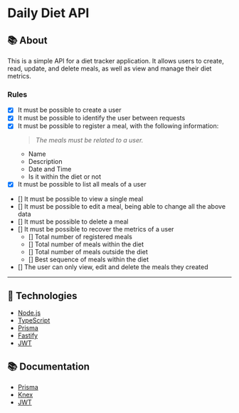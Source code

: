 # Daily Diet API

## 📚 About

This is a simple API for a diet tracker application. It allows users to create, read, update, and delete meals, as well as view and manage their diet metrics.

### Rules

- [x] It must be possible to create a user
- [x] It must be possible to identify the user between requests
- [x] It must be possible to register a meal, with the following information:
  > *The meals must be related to a user.*
  - Name
  - Description
  - Date and Time
  - Is it within the diet or not
- [x] It must be possible to list all meals of a user
- [] It must be possible to view a single meal
- [] It must be possible to edit a meal, being able to change all the above data
- [] It must be possible to delete a meal
- [] It must be possible to recover the metrics of a user
  - [] Total number of registered meals
  - [] Total number of meals within the diet
  - [] Total number of meals outside the diet
  - [] Best sequence of meals within the diet
- [] The user can only view, edit and delete the meals they created

---

## 🚀 Technologies

- [Node.js](https://nodejs.org/en/)
- [TypeScript](https://www.typescriptlang.org/)
- [Prisma](https://www.prisma.io/)
- [Fastify](https://www.fastify.io/)
- [JWT](https://jwt.io/)

## 📚 Documentation

- [Prisma](https://www.prisma.io/docs)
- [Knex](https://knexjs.org/)
- [JWT](https://jwt.io/docs)
